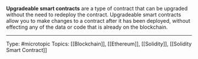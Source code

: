 **Upgradeable smart contracts** are a type of contract that can be upgraded without the need to redeploy the contract. Upgradeable smart contracts allow you to make changes to a contract after it has been deployed, without effecting any of the data or code that is already on the blockchain.
___
Type: #microtopic 
Topics: [[Blockchain]], [[Ethereum]], [[Solidity]], [[Solidity Smart Contract]]

